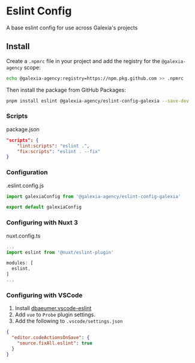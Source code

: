 # Eslint Config

A base eslint config for use across Galexia's projects

## Install

Create a `.npmrc` file in your project and add the registry for the `@galexia-agency` scope:

```bash
echo @galexia-agency:registry=https://npm.pkg.github.com >> .npmrc
```

Then install the package from GitHub Packages:

```bash
pnpm install eslint @galexia-agency/eslint-config-galexia --save-dev
```

### Scripts

package.json

```json
"scripts": {
    "lint:scripts": "eslint .",
    "fix:scripts": "eslint . --fix"
}
```

### Configuration

.eslint.config.js

```js
import galexiaConfig from '@galexia-agency/eslint-config-galexia'

export default galexiaConfig

```

### Configuring with Nuxt 3

nuxt.config.ts

```ts
...
import eslint from '@nuxt/eslint-plugin'

modules: [
  eslint,
]
...
```

### Configuring with VSCode

1. Install [dbaeumer.vscode-eslint](https://marketplace.visualstudio.com/items?itemName=dbaeumer.vscode-eslint)
2. Add `vue` to `Probe` plugin settings.
3. Add the following to `.vscode/settings.json`

  ```json
  {
    "editor.codeActionsOnSave": {
      "source.fixAll.eslint": true
    }
  }
  ```
